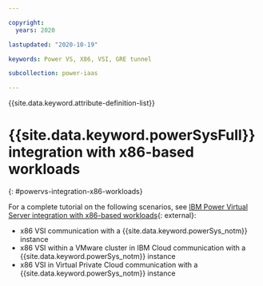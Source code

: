 ```yaml
---

copyright:
  years: 2020

lastupdated: "2020-10-19"

keywords: Power VS, X86, VSI, GRE tunnel

subcollection: power-iaas

---
```


{{site.data.keyword.attribute-definition-list}}

# {{site.data.keyword.powerSysFull}} integration with x86-based workloads
{: #powervs-integration-x86-workloads}

For a complete tutorial on the following scenarios, see [IBM Power Virtual Server integration with x86-based workloads](https://cloud.ibm.com/media/docs/downloads/power-iaas-tutorials/PowerVS_and_x86_Integration_Tutorial_v1.pdf){: external}:
- x86 VSI communication with a {{site.data.keyword.powerSys_notm}} instance
- x86 VSI within a VMware cluster in IBM Cloud communication with a {{site.data.keyword.powerSys_notm}} instance
- x86 VSI in Virtual Private Cloud communication with a {{site.data.keyword.powerSys_notm}} instance
